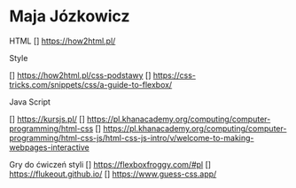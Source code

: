 # Maja Józkowicz

HTML
[] https://how2html.pl/

Style
 
[] https://how2html.pl/css-podstawy
[] https://css-tricks.com/snippets/css/a-guide-to-flexbox/

Java Script

[] https://kursjs.pl/
[] https://pl.khanacademy.org/computing/computer-programming/html-css
[] https://pl.khanacademy.org/computing/computer-programming/html-css-js/html-css-js-intro/v/welcome-to-making-webpages-interactive

Gry do ćwiczeń styli
[] https://flexboxfroggy.com/#pl
[] https://flukeout.github.io/
[] https://www.guess-css.app/
